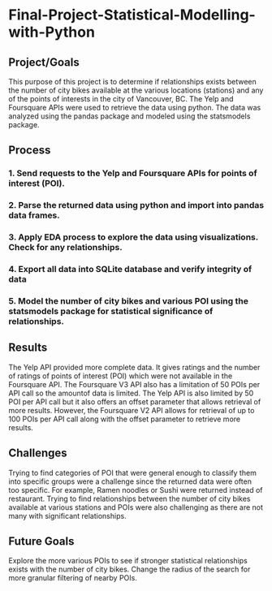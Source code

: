 # Final-Project-Statistical-Modelling-with-Python

## Project/Goals
This purpose of this project is to determine if relationships exists between the number of city bikes available at the various locations (stations) and any of the points of interests in the city of Vancouver, BC. The Yelp and Foursquare APIs were used to retrieve the data using python. The data was analyzed using the pandas package and modeled using the statsmodels package.

## Process
### 1. Send requests to the Yelp and Foursquare APIs for points of interest (POI).
### 2. Parse the returned data using python and import into pandas data frames.
### 3. Apply EDA process to explore the data using visualizations. Check for any relationships.
### 4. Export all data into SQLite database and verify integrity of data
### 5. Model the number of city bikes and various POI using the statsmodels package for statistical significance of relationships. 

## Results
The Yelp API provided more complete data. It gives ratings and the number of ratings of points of interest (POI) which were not available in the Foursquare API. The Foursquare V3 API also has a limitation of 50 POIs per API call so the amountof data is limited. The Yelp API is also limited by 50 POI per API call but it also offers an offset parameter that allows retrieval of more results. However, the Foursquare V2 API allows for retrieval of up to 100 POIs per API call along with the offset parameter to retrieve more results.

## Challenges 
Trying to find categories of POI that were general enough to classify them into specific groups were a challenge since the returned data were often too specific. For example, Ramen noodles or Sushi were returned instead of restaurant.
Trying to find relationships between the number of city bikes available at various stations and POIs were also challenging as there are not many with significant relationships.
## Future Goals
Explore the more various POIs to see if stronger statistical relationships exists with the number of city bikes. Change the radius of the search for more granular filtering of nearby POIs.